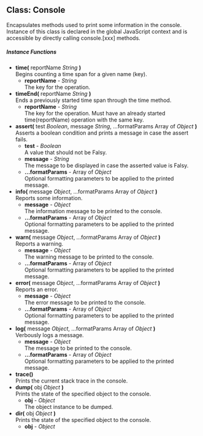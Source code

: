 ﻿## Class: Console  
Encapsulates methods used to print some information in the console.
Instance of this class is declared in the global JavaScript context and is accessible by directly calling console.[xxx] methods.

##### Instance Functions
 - **time(** reportName _String_ **)**  
     Begins counting a time span for a given name (key).
   - **reportName** - _String_  
     The key for the operation.
 - **timeEnd(** reportName _String_ **)**  
     Ends a previously started time span through the time method.
   - **reportName** - _String_  
     The key for the operation. Must have an already started time(reportName) operation with the same key.
 - **assert(** test _Boolean_, message _String_, ...formatParams Array of _Object_ **)**  
     Asserts a boolean condition and prints a message in case the assert fails.
   - **test** - _Boolean_  
     A value that should not be Falsy.
   - **message** - _String_  
     The message to be displayed in case the asserted value is Falsy.
   - **...formatParams** - Array of _Object_  
     Optional formatting parameters to be applied to the printed message.
 - **info(** message _Object_, ...formatParams Array of _Object_ **)**  
     Reports some information.
   - **message** - _Object_  
     The information message to be printed to the console.
   - **...formatParams** - Array of _Object_  
     Optional formatting parameters to be applied to the printed message.
 - **warn(** message _Object_, ...formatParams Array of _Object_ **)**  
     Reports a warning.
   - **message** - _Object_  
     The warning message to be printed to the console.
   - **...formatParams** - Array of _Object_  
     Optional formatting parameters to be applied to the printed message.
 - **error(** message _Object_, ...formatParams Array of _Object_ **)**  
     Reports an error.
   - **message** - _Object_  
     The error message to be printed to the console.
   - **...formatParams** - Array of _Object_  
     Optional formatting parameters to be applied to the printed message.
 - **log(** message _Object_, ...formatParams Array of _Object_ **)**  
     Verbously logs a message.
   - **message** - _Object_  
     The message to be printed to the console.
   - **...formatParams** - Array of _Object_  
     Optional formatting parameters to be applied to the printed message.
 - **trace()**  
     Prints the current stack trace in the console.
 - **dump(** obj _Object_ **)**  
     Prints the state of the specified object to the console.
   - **obj** - _Object_  
     The object instance to be dumped.
 - **dir(** obj _Object_ **)**  
     Prints the state of the specified object to the console.
   - **obj** - _Object_